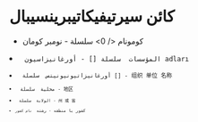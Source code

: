 # كائن سيرتيفيكاتيبرينسيبال

*  كومونام </ 0> سلسلة - نومبر كومان</li>
<li><code> المؤسسات </ 0> سلسلة [] - أورغانيزاسيون adları</li>
<li><code> أورغانيزاتيونيونيتس </ 0> سلسلة [] - 组织 单位 名称</li>
<li><code> محلية </ 0> سلسلة - 地区</li>
<li><code> الولاية </ 0> سلسلة - 州 或 省</li>
<li>کشور یا منطقه - رشته <code> نام کشور </ 0></li>
</ul>